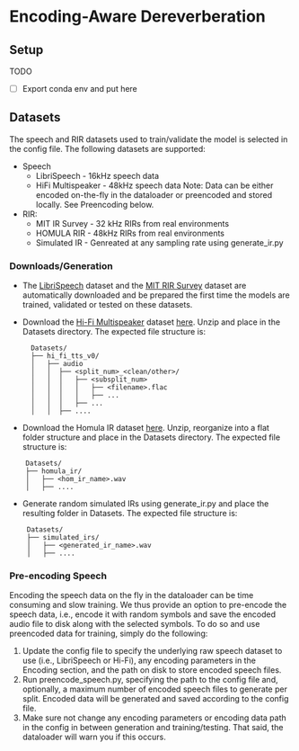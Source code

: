 # Encoding-Aware Dereverberation 

## Setup
TODO
- [ ]  Export conda env and put here

## Datasets
The speech and RIR datasets used to train/validate the model is selected in the config file. The following datasets are supported:
- Speech
  - LibriSpeech - 16kHz speech data
  - HiFi Multispeaker - 48kHz speech data
  Note: Data can be either encoded on-the-fly in the dataloader or preencoded and stored locally. See Preencoding below.
- RIR:
  - MIT IR Survey - 32 kHz RIRs from real environments
  - HOMULA RIR - 48kHz RIRs from real environments 
  - Simulated IR - Genreated at any sampling rate using generate_ir.py

### Downloads/Generation
- The [LibriSpeech](https://www.openslr.org/12) dataset and the [MIT RIR Survey](https://mcdermottlab.mit.edu/Reverb/IR_Survey.html) dataset are  automatically downloaded and be prepared the first time the models are trained, validated or tested on these datasets.

- Download the [Hi-Fi Multispeaker](https://arxiv.org/abs/2104.01497) dataset [here](https://www.openslr.org/109/). Unzip and place in the Datasets directory. The expected file structure is:
  ```
    Datasets/
    ├── hi_fi_tts_v0/
    │   ├── audio
    │   │  ├── <split_num>_<clean/other>/
    │   │  │   ├── <subsplit_num>
    │   │  │   │   ├── <filename>.flac
    │   │  │   │   ├── ...
    │   │  │   ├── ...
    │   │  ├── ....
  ```

- Download the Homula IR dataset [here](https://zenodo.org/records/10479726). Unzip, reorganize into a flat folder structure and place in the Datasets directory. The expected file structure is:
```
    Datasets/
    ├── homula_ir/
    │   ├── <hom_ir_name>.wav
    │   ├── ....
  ```

- Generate random simulated IRs using generate_ir.py and place the resulting folder in Datasets. The expected file structure is:
   ```
    Datasets/
    ├── simulated_irs/
    │   ├── <generated_ir_name>.wav
    │   ├── ....
  ```

### Pre-encoding Speech
Encoding the speech data on the fly in the dataloader can be time consuming and slow training. We thus provide an option to pre-encode the speech data, i.e., encode it with random symbols and save the encoded audio file to disk along with the selected symbols. To do so and use preencoded data for training, simply do the following: 
1. Update the config file to specify the underlying raw speech dataset to use (i.e., LibriSpeech or Hi-Fi), any encoding parameters in the Encoding section, and the path on disk to store encoded speech files.
2. Run preencode_speech.py, specifying the path to the config file and, optionally, a maximum number of encoded speech files to generate per split. Encoded data will be generated and saved according to the config file.
3. Make sure not change any encoding parameters or encoding data path in the config in between generation and training/testing. That said, the dataloader will warn you if this occurs.